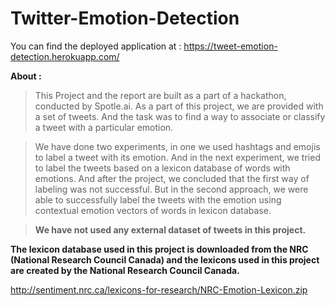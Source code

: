 # Twitter-Emotion-Detection

You can find the deployed application at : https://tweet-emotion-detection.herokuapp.com/

**About :**


>  This Project and the report are built as a part of a hackathon, conducted by Spotle.ai. As a part of this project, we are provided with a set of tweets. And the task was to find a way to associate or classify a tweet with a particular emotion.

>  We have done two experiments, in one we used hashtags and emojis to label a tweet with its emotion. And in the next experiment, we tried to label the tweets based on a lexicon database of words with emotions. And after the project, we concluded that the first way of labeling was not successful. But in the second approach, we were able to successfully label the tweets with the emotion using contextual emotion vectors of words in lexicon database.

> **We have not used any external dataset of tweets in this project.**

**The lexicon database used in this project is downloaded from the NRC (National Research Council Canada) and
the lexicons used in this project are created by the National Research Council Canada.**

http://sentiment.nrc.ca/lexicons-for-research/NRC-Emotion-Lexicon.zip
